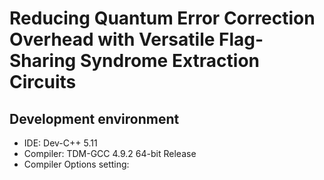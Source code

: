 # Reducing Quantum Error Correction Overhead with Versatile Flag-Sharing Syndrome Extraction Circuits

## Development environment
 - IDE: Dev-C++ 5.11
 - Compiler: TDM-GCC 4.9.2 64-bit Release 
  - Compiler Options setting:
   
